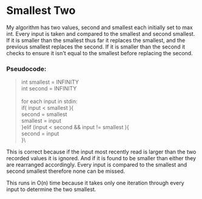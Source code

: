 # Smallest Two

My algorithm has two values, second and smallest each initially set to max int. Every input is taken and compared to the smallest and second smallest. If it is smaller than the smallest thus far it replaces the smallest, and the previous smallest replaces the second. If it is smaller than the second it checks to ensure it isn't equal to the smallest before replacing the second.

### Pseudocode:

> int smallest = INFINITY\
> int second = INFINITY\
>\
> for each input in stdin:\
>   if( input < smallest ){\
>       second = smallest\
>       smallest = input\
>   }elif (input < second && input != smallest ){\
>       second = input\
>   }\
>

This is correct because if the input most recently read is larger than the two recorded values it is ignored. And if it is found to be smaller than either they are rearranged accordingly. Every input is compared to the smallest and second smallest therefore none can be missed.

This runs in O(n) time because it takes only one iteration through every input to determine the two smallest.